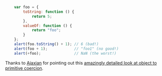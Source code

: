 ``` javascript
    var foo = { 
        toString: function () { 
            return 5; 
        }, 
        valueOf: function () { 
            return "foo"; 
        } 
    }; 
    alert(foo.toString() + 1); // 6 (bad!) 
    alert(foo + 1);            // "foo1" (no good!) 
    alert(+foo);               // NaN (the worst!)
```

Thanks to [Ajaxian](http://ajaxian.com/archives/a-very-detailed-look-at-object-to-primitive-conversions) for pointing out this [amazingly detailed look at object to primitive coercion](http://www.adequatelygood.com/2010/3/Object-to-Primitive-Conversions-in-JavaScript).
